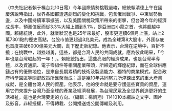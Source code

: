 （中央社記者賴于榛台北10日電）今年國際情勢挑戰嚴峻，總統賴清德上午在國慶演說時指出，世界各國都遭遇劇烈的變化和挑戰，包含俄烏戰爭、中東局勢動盪，以及中國持續軍事擴張，以及美國關稅政策所帶來的衝擊，但台灣今年的經濟成長率，預測值反而從3.3%大幅上調到5.1%，是亞洲四小龍之首，也將超越中國。賴總統說，此外，就業狀況也是25年來最好，股市更連續6個月上漲，站上2萬7301點的歷史高點，台股市值更超過3兆美元，成為全球第8大股市，外匯存底也首度突破6000億美元大關，創下歷史新紀錄。他表示，台灣在逆境中，百折不撓；在挑戰中，越挫越勇，這些，都是台灣人民的共同成就，應為彼此喝采，「今年也是台灣崛起的一年！」。賴總統指出，這些亮眼的經濟成果，也是台灣半導體，以及資通訊、電子零組件等相關產業帶頭，所締造的輝煌紀錄，而在全球供應鏈占有的優勢地位，是來自長期累積的技術及製造能力、獨特的商業模式，配合政府科學園區等關鍵政策所匯聚而成；這是幾10年共同努力所淬鍊出來的重大產業成就，是全體台灣人民的資產。他表示，他的使命就是要守護這些寶貴的資產，運用它們來提升台灣乃至全球的產業及經濟發展，為台灣民眾及全世界創造更好的生活福祉，這也是台灣要走的方向。（編輯：楊凱翔）1141010本網站之文字、圖片及影音，非經授權，不得轉載、公開播送或公開傳輸及利用。